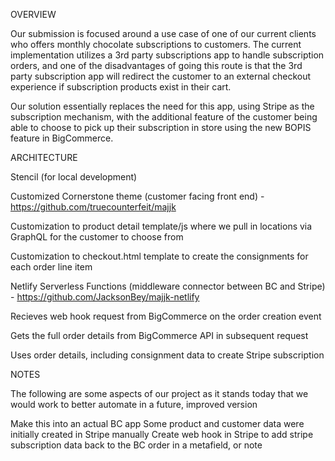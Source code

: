 OVERVIEW

Our submission is focused around a use case of one of our current clients who offers monthly chocolate subscriptions to customers. The current implementation utilizes a 3rd party subscriptions app to handle subscription orders, and one of the disadvantages of going this route is that the 3rd party subscription app will redirect the customer to an external checkout experience if subscription products exist in their cart.

Our solution essentially replaces the need for this app, using Stripe as the subscription mechanism, with the additional feature of the customer being able to choose to pick up their subscription in store using the new BOPIS feature in BigCommerce.


ARCHITECTURE

Stencil (for local development)

Customized Cornerstone theme (customer facing front end) - https://github.com/truecounterfeit/majjk

Customization to product detail template/js where we pull in locations via GraphQL for the customer to choose from

Customization to checkout.html template to create the consignments for each order line item

Netlify Serverless Functions (middleware connector between BC and Stripe) - https://github.com/JacksonBey/majjk-netlify

Recieves web hook request from BigCommerce on the order creation event

Gets the full order details from BigCommerce API in subsequent request

Uses order details, including consignment data to create Stripe subscription


NOTES

The following are some aspects of our project as it stands today that we would work to better automate in a future, improved version

Make this into an actual BC app
Some product and customer data were initially created in Stripe manually
Create web hook in Stripe to add stripe subscription data back to the BC order in a metafield, or note
